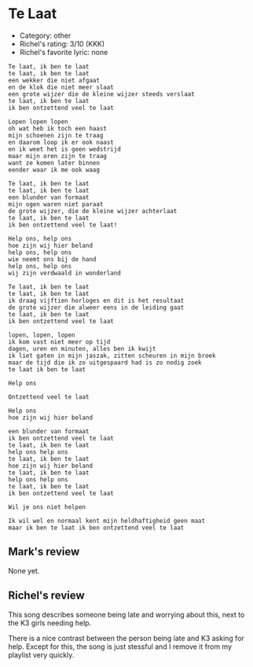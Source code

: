 # Te Laat

 * Category: other
 * Richel's rating: 3/10 (KKK)
 * Richel's favorite lyric: none
 
```
Te laat, ik ben te laat
te laat, ik ben te laat
een wekker die niet afgaat
en de klok die niet meer slaat
een grote wijzer die de kleine wijzer steeds verslaat
te laat, ik ben te laat
ik ben ontzettend veel te laat

Lopen lopen lopen
oh wat heb ik toch een haast
mijn schoenen zijn te traag
en daarom loop ik er ook naast
en ik weet het is geen wedstrijd
maar mijn oren zijn te traag
want ze komen later binnen
eender waar ik me ook waag

Te laat, ik ben te laat
te laat, ik ben te laat
een blunder van formaat
mijn ogen waren niet paraat
de grote wijzer, die de kleine wijzer achterlaat
te laat, ik ben te laat
ik ben ontzettend veel te laat!

Help ons, help ons
hoe zijn wij hier beland
help ons, help ons
wie neemt ons bij de hand
help ons, help ons
wij zijn verdwaald in wonderland

Te laat, ik ben te laat
te laat, ik ben te laat
ik draag vijftien horloges en dit is het resultaat
de grote wijzer die alweer eens in de leiding gaat
te laat, ik ben te laat
ik ben ontzettend veel te laat

lopen, lopen, lopen
ik kom vast niet meer op tijd
dagen, uren en minuten, alles ben ik kwijt
ik liet gaten in mijn jaszak, zitten scheuren in mijn broek
maar de tijd die ik zo uitgespaard had is zo nodig zoek
te laat ik ben te laat

Help ons

Ontzettend veel te laat

Help ons
hoe zijn wij hier beland

een blunder van formaat
ik ben ontzettend veel te laat
te laat, ik ben te laat
help ons help ons
te laat, ik ben te laat
hoe zijn wij hier beland
te laat, ik ben te laat
help ons help ons
te laat, ik ben te laat
ik ben ontzettend veel te laat

Wil je ons niet helpen

Ik wil wel en normaal kent mijn heldhaftigheid geen maat
maar ik ben te laat ik ben ontzettend veel te laat
```

## Mark's review

None yet.

## Richel's review

This song describes someone being late and worrying about this, next to the K3 girls needing help.

There is a nice contrast between the person being late and K3 asking for help. Except for this, the song is just stessful and
I remove it from my playlist very quickly.
